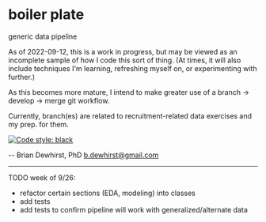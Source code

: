 # boiler plate
generic data pipeline

As of 2022-09-12, this is a work in progress, but may be viewed as an incomplete sample of how I code this sort of thing. (At times, it will also include techniques I'm learning, refreshing myself on, or experimenting with further.)

As this becomes more mature, I intend to make greater use of a branch -> develop -> merge git workflow.

Currently, branch(es) are related to recruitment-related data exercises and my prep. for them.

[![Code style: black](https://img.shields.io/badge/code%20style-black-000000.svg)](https://github.com/psf/black)

--
Brian Dewhirst, PhD
b.dewhirst@gmail.com

----
TODO week of 9/26:
- refactor certain sections (EDA, modeling) into classes
- add tests
- add tests to confirm pipeline will work with generalized/alternate data
